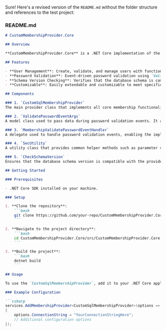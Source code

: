 Sure! Here's a revised version of the `README.md` without the folder structure and references to the test project:

### README.md

```markdown
# CustomMembershipProvider.Core

## Overview

**CustomMembershipProvider.Core** is a .NET Core implementation of the `SqlMembershipProvider` from the .NET Framework. This custom membership provider is designed to handle user authentication, password management, and schema validation, closely aligned with the behavior of the original `SqlMembershipProvider`.

## Features

- **User Management**: Create, validate, and manage users with functionality similar to the original `SqlMembershipProvider`.
- **Password Validation**: Event-driven password validation using `ValidatePasswordEventArgs` to ensure compliance with custom password policies.
- **Schema Version Checking**: Verifies that the database schema is compatible with the provider, preventing operation with incompatible schemas.
- **Customizable**: Easily extendable and customizable to meet specific project needs.

## Components

### 1. `CustomSqlMembershipProvider`
The main provider class that implements all core membership functionalities such as user creation, password validation, and schema version checking.

### 2. `ValidatePasswordEventArgs`
A model class used to pass data during password validation events. It allows custom validation logic to be implemented when passwords are created or changed.

### 3. `MembershipValidatePasswordEventHandler`
A delegate used to handle password validation events, enabling the implementation of custom validation rules and policies.

### 4. `SecUtility`
A utility class that provides common helper methods such as parameter validation and encoding/decoding functionalities.

### 5. `CheckSchemaVersion`
Ensures that the database schema version is compatible with the provider, preventing operations with an incompatible schema.

## Getting Started

### Prerequisites

- .NET Core SDK installed on your machine.

### Setup

1. **Clone the repository**:
    ```bash
    git clone https://github.com/your-repo/CustomMembershipProvider.Core.git
    ```

2. **Navigate to the project directory**:
    ```bash
    cd CustomMembershipProvider.Core/src/CustomMembershipProvider.Core
    ```

3. **Build the project**:
    ```bash
    dotnet build
    ```

## Usage

To use the `CustomSqlMembershipProvider`, add it to your .NET Core application and configure it in your service setup or configuration files. 

### Example Configuration

```csharp
services.AddMembershipProvider<CustomSqlMembershipProvider>(options =>
{
    options.ConnectionString = "YourConnectionStringHere";
    // Additional configuration options
});
```

